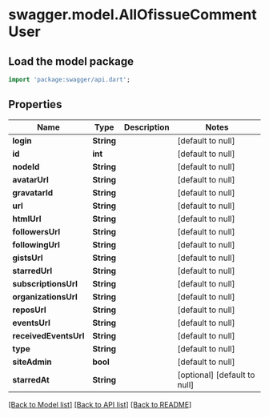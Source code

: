 # swagger.model.AllOfissueCommentUser

## Load the model package
```dart
import 'package:swagger/api.dart';
```

## Properties
Name | Type | Description | Notes
------------ | ------------- | ------------- | -------------
**login** | **String** |  | [default to null]
**id** | **int** |  | [default to null]
**nodeId** | **String** |  | [default to null]
**avatarUrl** | **String** |  | [default to null]
**gravatarId** | **String** |  | [default to null]
**url** | **String** |  | [default to null]
**htmlUrl** | **String** |  | [default to null]
**followersUrl** | **String** |  | [default to null]
**followingUrl** | **String** |  | [default to null]
**gistsUrl** | **String** |  | [default to null]
**starredUrl** | **String** |  | [default to null]
**subscriptionsUrl** | **String** |  | [default to null]
**organizationsUrl** | **String** |  | [default to null]
**reposUrl** | **String** |  | [default to null]
**eventsUrl** | **String** |  | [default to null]
**receivedEventsUrl** | **String** |  | [default to null]
**type** | **String** |  | [default to null]
**siteAdmin** | **bool** |  | [default to null]
**starredAt** | **String** |  | [optional] [default to null]

[[Back to Model list]](../README.md#documentation-for-models) [[Back to API list]](../README.md#documentation-for-api-endpoints) [[Back to README]](../README.md)

